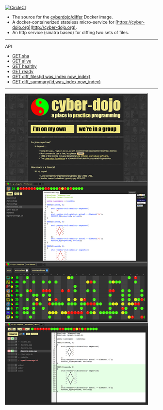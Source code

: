 [![CircleCI](https://circleci.com/gh/cyber-dojo/differ.svg?style=svg)](https://circleci.com/gh/cyber-dojo/differ)

- The source for the [cyberdojo/differ](https://hub.docker.com/r/cyberdojo/differ/tags) Docker image.
- A docker-containerized stateless micro-service for [https://cyber-dojo.org](http://cyber-dojo.org).
- An http service (sinatra based) for diffing two sets of files.

***
API

* [GET sha](docs/api.md#get-sha)
* [GET alive](docs/api.md#get-alive)  
* [GET healthy](docs/api.md#get-healthy)
* [GET ready](docs/api.md#get-ready)
* [GET diff_files(id,was_index,now_index)](docs/api.md#get-diff_filesidwas_indexnow_index)
* [GET diff_summary(id,was_index,now_index)](docs/api.md#get-diff_summaryidwas_indexnow_index)

***

![cyber-dojo.org home page](https://github.com/cyber-dojo/cyber-dojo/blob/master/shared/home_page_snapshot.png)
